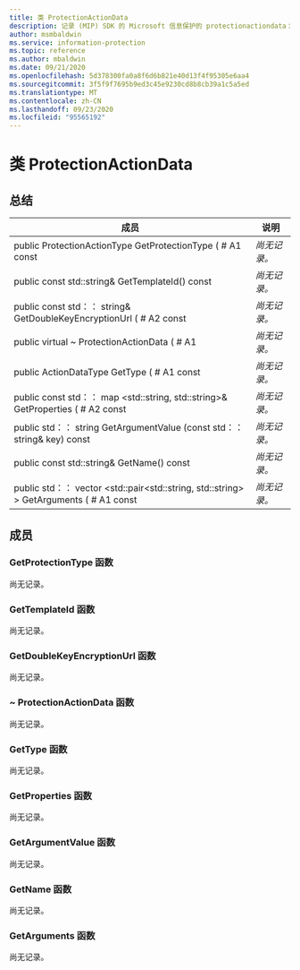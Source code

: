 ```yaml
---
title: 类 ProtectionActionData
description: 记录 (MIP) SDK 的 Microsoft 信息保护的 protectionactiondata：：未定义的类。
author: msmbaldwin
ms.service: information-protection
ms.topic: reference
ms.author: mbaldwin
ms.date: 09/21/2020
ms.openlocfilehash: 5d378300fa0a8f6d6b821e40d13f4f95305e6aa4
ms.sourcegitcommit: 3f5f9f7695b9ed3c45e9230cd8b8cb39a1c5a5ed
ms.translationtype: MT
ms.contentlocale: zh-CN
ms.lasthandoff: 09/23/2020
ms.locfileid: "95565192"
---
```

# <a name="class-protectionactiondata"></a>类 ProtectionActionData 
  
## <a name="summary"></a>总结
 成员                        | 说明                                
--------------------------------|---------------------------------------------
public ProtectionActionType GetProtectionType ( # A1 const  | _尚无记录。_
public const std::string& GetTemplateId() const  | _尚无记录。_
public const std：： string& GetDoubleKeyEncryptionUrl ( # A2 const  | _尚无记录。_
public virtual ~ ProtectionActionData ( # A1  | _尚无记录。_
public ActionDataType GetType ( # A1 const  | _尚无记录。_
public const std：： map \<std::string, std::string\>& GetProperties ( # A2 const  | _尚无记录。_
public std：： string GetArgumentValue (const std：： string& key) const  | _尚无记录。_
public const std::string& GetName() const  | _尚无记录。_
public std：： vector \<std::pair\<std::string, std::string\> \> GetArguments ( # A1 const  | _尚无记录。_
  
## <a name="members"></a>成员
  
### <a name="getprotectiontype-function"></a>GetProtectionType 函数
尚无记录。

  
### <a name="gettemplateid-function"></a>GetTemplateId 函数
尚无记录。

  
### <a name="getdoublekeyencryptionurl-function"></a>GetDoubleKeyEncryptionUrl 函数
尚无记录。

  
### <a name="protectionactiondata-function"></a>~ ProtectionActionData 函数
尚无记录。

  
### <a name="gettype-function"></a>GetType 函数
尚无记录。

  
### <a name="getproperties-function"></a>GetProperties 函数
尚无记录。

  
### <a name="getargumentvalue-function"></a>GetArgumentValue 函数
尚无记录。

  
### <a name="getname-function"></a>GetName 函数
尚无记录。

  
### <a name="getarguments-function"></a>GetArguments 函数
尚无记录。
